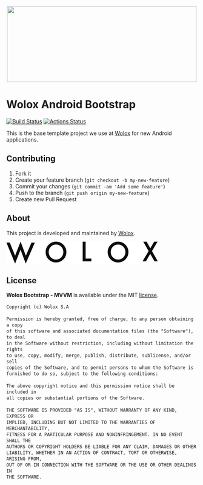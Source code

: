<p align="center">
  <img height="200px" width="500px" src="https://user-images.githubusercontent.com/4109119/32070030-42060272-ba8b-11e7-8609-469decac7029.png"/>
</p>

# <a name="topic-title"></a> Wolox Android Bootstrap

[![Build Status](https://app.bitrise.io/app/7b1c2f98a7b30b5c/status.svg?token=4zY_welUUlZHFaAP1yCibw&branch=main)](https://app.bitrise.io/app/7b1c2f98a7b30b5c)
[![Actions Status](https://github.com/Wolox/android-bootstrap-mvvm/actions/workflows/quality.yml/badge.svg)](https://github.com/ffasitella/android-bootstrap-mvvm/actions/workflows/quality.yml)

This is the base template project we use at [Wolox](https://www.wolox.com.ar/) for new Android applications.

## <a name="topic-contributing"></a> Contributing

1. Fork it
2. Create your feature branch (`git checkout -b my-new-feature`)
3. Commit your changes (`git commit -am 'Add some feature'`)
4. Push to the branch (`git push origin my-new-feature`)
5. Create new Pull Request

## <a name="topic-about"></a> About

This project is developed and maintained by [Wolox](http://www.wolox.com.ar).

![Wolox](https://raw.githubusercontent.com/Wolox/press-kit/master/logos/logo_banner.png)

## <a name="topic-license"></a> License

**Wolox Bootstrap - MVVM** is available under the MIT [license](https://raw.githubusercontent.com/Wolox/android-bootstrap-mvvm/main/LICENSE.md).

    Copyright (c) Wolox S.A

    Permission is hereby granted, free of charge, to any person obtaining a copy
    of this software and associated documentation files (the "Software"), to deal
    in the Software without restriction, including without limitation the rights
    to use, copy, modify, merge, publish, distribute, sublicense, and/or sell
    copies of the Software, and to permit persons to whom the Software is
    furnished to do so, subject to the following conditions:

    The above copyright notice and this permission notice shall be included in
    all copies or substantial portions of the Software.

    THE SOFTWARE IS PROVIDED "AS IS", WITHOUT WARRANTY OF ANY KIND, EXPRESS OR
    IMPLIED, INCLUDING BUT NOT LIMITED TO THE WARRANTIES OF MERCHANTABILITY,
    FITNESS FOR A PARTICULAR PURPOSE AND NONINFRINGEMENT. IN NO EVENT SHALL THE
    AUTHORS OR COPYRIGHT HOLDERS BE LIABLE FOR ANY CLAIM, DAMAGES OR OTHER
    LIABILITY, WHETHER IN AN ACTION OF CONTRACT, TORT OR OTHERWISE, ARISING FROM,
    OUT OF OR IN CONNECTION WITH THE SOFTWARE OR THE USE OR OTHER DEALINGS IN
    THE SOFTWARE.
